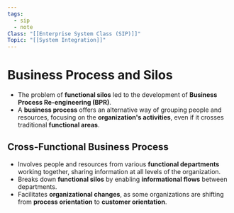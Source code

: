 ```yaml
---
tags:
  - sip
  - note
Class: "[[Enterprise System Class (SIP)]]"
Topic: "[[System Integration]]"
---
```


# Business Process and Silos

- The problem of **functional silos** led to the development of **Business Process Re-engineering (BPR)**.
- A **business process** offers an alternative way of grouping people and resources, focusing on the **organization's activities**, even if it crosses traditional **functional areas**.

## Cross-Functional Business Process

- Involves people and resources from various **functional departments** working together, sharing information at all levels of the organization.
- Breaks down **functional silos** by enabling **informational flows** between departments.
- Facilitates **organizational changes**, as some organizations are shifting from **process orientation** to **customer orientation**.
